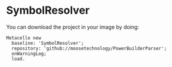 # SymbolResolver


You can download the project in your image by doing:

```st
Metacello new
  baseline: 'SymbolResolver';
  repository: 'github://moosetechnology/PowerBuilderParser';
  onWarningLog;
  load.
```

